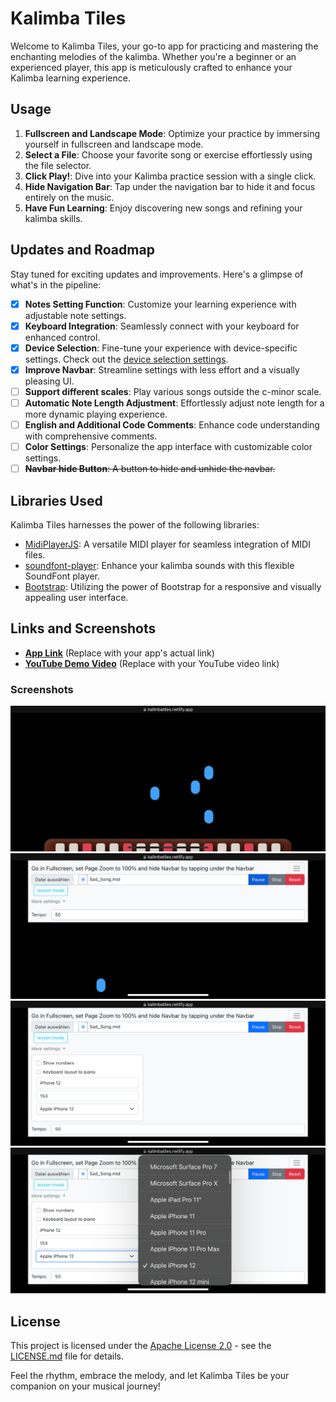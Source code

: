 # Kalimba Tiles

Welcome to Kalimba Tiles, your go-to app for practicing and mastering the enchanting melodies of the kalimba. Whether you're a beginner or an experienced player, this app is meticulously crafted to enhance your Kalimba learning experience.

## Usage

1. **Fullscreen and Landscape Mode**: Optimize your practice by immersing yourself in fullscreen and landscape mode.
2. **Select a File**: Choose your favorite song or exercise effortlessly using the file selector.
3. **Click Play!**: Dive into your Kalimba practice session with a single click.
4. **Hide Navigation Bar**: Tap under the navigation bar to hide it and focus entirely on the music.
5. **Have Fun Learning**: Enjoy discovering new songs and refining your kalimba skills.

## Updates and Roadmap

Stay tuned for exciting updates and improvements. Here's a glimpse of what's in the pipeline:

- [x]  **Notes Setting Function**: Customize your learning experience with adjustable note settings.
- [x]  **Keyboard Integration**: Seamlessly connect with your keyboard for enhanced control.
- [x]  **Device Selection**: Fine-tune your experience with device-specific settings. Check out the [device selection settings](https://yesviz.com/viewport/).
- [x]  **Improve Navbar**: Streamline settings with less effort and a visually pleasing UI.
- [ ]  **Support different scales**: Play various songs outside the c-minor scale.
- [ ]  **Automatic Note Length Adjustment**: Effortlessly adjust note length for a more dynamic playing experience.
- [ ]  **English and Additional Code Comments**: Enhance code understanding with comprehensive comments.
- [ ]  **Color Settings**: Personalize the app interface with customizable color settings.
- [ ]  ~~**Navbar hide Button**: A button to hide and unhide the navbar.~~

## Libraries Used

Kalimba Tiles harnesses the power of the following libraries:

- [MidiPlayerJS](https://github.com/grimmdude/MidiPlayerJS): A versatile MIDI player for seamless integration of MIDI files.
- [soundfont-player](https://github.com/danigb/soundfont-player): Enhance your kalimba sounds with this flexible SoundFont player.
- [Bootstrap](https://getbootstrap.com/): Utilizing the power of Bootstrap for a responsive and visually appealing user interface.

## Links and Screenshots

- [**App Link**](https://chat.openai.com/c/03ac7294-106a-426e-b6d4-2ebc236b7914#) (Replace with your app's actual link)
- [**YouTube Demo Video**](https://chat.openai.com/c/03ac7294-106a-426e-b6d4-2ebc236b7914#) (Replace with your YouTube video link)

### Screenshots

![Play](screenshots/play.png) 
![Settings](screenshots/settings.png) 
![More Settings](screenshots/more_settings.png) 
![Device List](screenshots/device_list.png)

## License

This project is licensed under the [Apache License 2.0](LICENSE) - see the [LICENSE.md](LICENSE) file for details.

Feel the rhythm, embrace the melody, and let Kalimba Tiles be your companion on your musical journey!